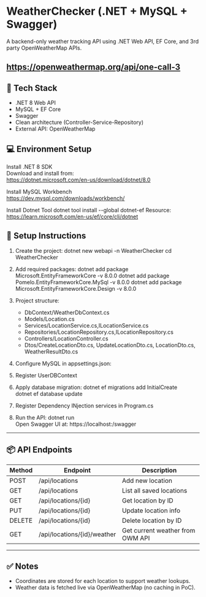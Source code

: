 # WeatherChecker (.NET + MySQL + Swagger)

A backend-only weather tracking API using .NET Web API, EF Core, and 3rd party OpenWeatherMap APIs.

https://openweathermap.org/api/one-call-3
---

## 🔧 Tech Stack
- .NET 8 Web API
- MySQL + EF Core
- Swagger
- Clean architecture (Controller-Service-Repository)
- External API: OpenWeatherMap

## 💻 Environment Setup

Install .NET 8 SDK  
Download and install from:  
https://dotnet.microsoft.com/en-us/download/dotnet/8.0

Install MySQL Workbench  
https://dev.mysql.com/downloads/workbench/

Install Dotnet Tool
dotnet tool install --global dotnet-ef
Resource: https://learn.microsoft.com/en-us/ef/core/cli/dotnet

## 🚀 Setup Instructions

1. Create the project:
   dotnet new webapi -n WeatherChecker
   cd WeatherChecker

2. Add required packages:
   dotnet add package Microsoft.EntityFrameworkCore -v 8.0.0
   dotnet add package Pomelo.EntityFrameworkCore.MySql -v 8.0.0
   dotnet add package Microsoft.EntityFrameworkCore.Design -v 8.0.0

3. Project structure:
   - DbContext/WeatherDbContext.cs
   - Models/Location.cs
   - Services/LocationService.cs,ILocationService.cs
   - Repositories/LocationRepository.cs,ILocationRepository.cs
   - Controllers/LocationController.cs
   - Dtos/CreateLocationDto.cs, UpdateLocationDto.cs, LocationDto.cs, WeatherResultDto.cs

4. Configure MySQL in appsettings.json:
5. Register UserDBContext
6. Apply database migration:
dotnet ef migrations add InitialCreate  
dotnet ef database update

7. Register Dependency INjection services in Program.cs

8. Run the API:
dotnet run  
Open Swagger UI at: https://localhost:<port>/swagger

---

## 📦 API Endpoints

| Method | Endpoint                    | Description                      |
|--------|-----------------------------|----------------------------------|
| POST   | /api/locations              | Add new location                 |
| GET    | /api/locations              | List all saved locations         |
| GET    | /api/locations/{id}         | Get location by ID               |
| PUT    | /api/locations/{id}         | Update location info             |
| DELETE | /api/locations/{id}         | Delete location by ID            |
| GET    | /api/locations/{id}/weather | Get current weather from OWM API |

---

## ✅ Notes
- Coordinates are stored for each location to support weather lookups.
- Weather data is fetched live via OpenWeatherMap (no caching in PoC).